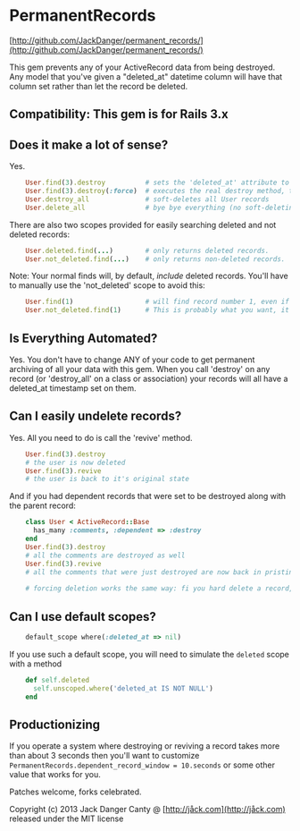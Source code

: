 # PermanentRecords

[http://github.com/JackDanger/permanent_records/](http://github.com/JackDanger/permanent_records/)

This gem prevents any of your ActiveRecord data from being destroyed.
Any model that you've given a "deleted_at" datetime column will have that column set rather than let the record be deleted.

## Compatibility: This gem is for Rails 3.x

## Does it make a lot of sense?

Yes.

```ruby
    User.find(3).destroy          # sets the 'deleted_at' attribute to Time.now and returns a frozen record
    User.find(3).destroy(:force)  # executes the real destroy method, the record will be removed from the database
    User.destroy_all              # soft-deletes all User records
    User.delete_all               # bye bye everything (no soft-deleting here)
```
There are also two scopes provided for easily searching deleted and not deleted records:

```ruby
    User.deleted.find(...)        # only returns deleted records.
    User.not_deleted.find(...)    # only returns non-deleted records.
```

Note: Your normal finds will, by default, _include_ deleted records. You'll have to manually use the 'not_deleted' scope to avoid this:

```ruby
    User.find(1)                  # will find record number 1, even if it's deleted
    User.not_deleted.find(1)      # This is probably what you want, it doesn't find deleted records
```

## Is Everything Automated?


Yes. You don't have to change ANY of your code to get permanent archiving of all your data with this gem. 
When you call 'destroy' on any record  (or 'destroy_all' on a class or association) your records will
all have a deleted_at timestamp set on them.


## Can I easily undelete records?

Yes. All you need to do is call the 'revive' method.

```ruby
    User.find(3).destroy
    # the user is now deleted
    User.find(3).revive
    # the user is back to it's original state
```

And if you had dependent records that were set to be destroyed along with the parent record:

```ruby
    class User < ActiveRecord::Base
      has_many :comments, :dependent => :destroy
    end
    User.find(3).destroy
    # all the comments are destroyed as well
    User.find(3).revive
    # all the comments that were just destroyed are now back in pristine condition
    
    # forcing deletion works the same way: fi you hard delete a record, its dependent records will also be hard deleted
```

## Can I use default scopes?

```ruby
    default_scope where(:deleted_at => nil)
```

If you use such a default scope, you will need to simulate the `deleted` scope with a method

```ruby
    def self.deleted
      self.unscoped.where('deleted_at IS NOT NULL')
    end
```

## Productionizing

If you operate a system where destroying or reviving a record takes more
than about 3 seconds then you'll want to customize
`PermanentRecords.dependent_record_window = 10.seconds` or some other
value that works for you.

Patches welcome, forks celebrated.

Copyright (c) 2013 Jack Danger Canty @ [http://jåck.com](http://jåck.com) released under the MIT license
